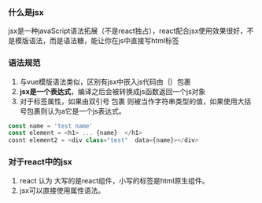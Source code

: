 ### 什么是jsx
jsx是一种javaScript语法拓展（不是react独占），react配合jsx使用效果很好，不是模版语法，而是语法糖，能让你在js中直接写html标签


### 语法规范
1. 与vue模版语法类似，区别有jsx中嵌入js代码由｛｝包裹
2. **jsx是一个表达式**，编译之后会被转换成js函数返回一个js对象
3. 对于标签属性，如果由双引号 包裹 则被当作字符串类型的值，如果使用大括号包裹则认为a它是一个js表达式。

```js
const name = 'test name'
const element = <h1> ... {name}  </h1>
cosnt element2 = <div class="test"  data={name}></div>
```

### 对于react中的jsx
1. react 认为 大写的是react组件，小写的标签是html原生组件。
2. jsx可以直接使用属性语法。